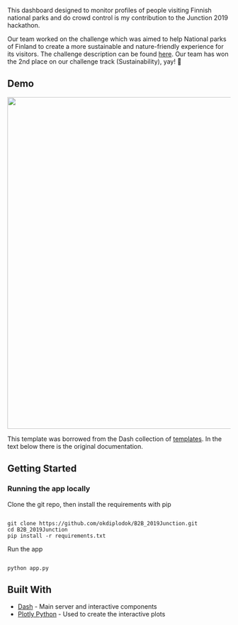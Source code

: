 This dashboard designed to monitor profiles of people visiting Finnish national parks and do crowd control is my contribution to the Junction 2019 hackathon. 

Our team worked on the challenge which was aimed to help National parks of Finland to create a more sustainable and nature-friendly experience for its visitors. The challenge description can be found [here](https://2019.hackjunction.com/challenges/finding-ways-to-keep-finlands-national-parks-enjoyable-for-both-foreign-travels-and-locals). Our team has won the 2nd place on our challenge track (Sustainability), yay! :tada:

## Demo

<img src="output.gif" width="850" height="750"/>

This template was borrowed from the Dash collection of [templates](https://dash-gallery.plotly.host/dash-oil-and-gas/). In the text below there is the original documentation. 

## Getting Started

### Running the app locally

Clone the git repo, then install the requirements with pip

```

git clone https://github.com/okdiplodok/B2B_2019Junction.git
cd B2B_2019Junction
pip install -r requirements.txt

```

Run the app

```

python app.py

```

## Built With

- [Dash](https://dash.plot.ly/) - Main server and interactive components
- [Plotly Python](https://plot.ly/python/) - Used to create the interactive plots


